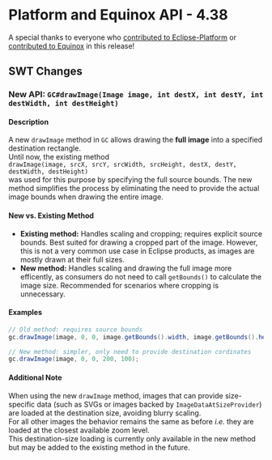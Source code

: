 # Platform and Equinox API - 4.38

A special thanks to everyone who [contributed to Eclipse-Platform](acknowledgements.md#eclipse-platform) or [contributed to Equinox](acknowledgements.md#equinox) in this release!

<!--
---
## Platform Changes
-->

## SWT Changes

### New API: `GC#drawImage(Image image, int destX, int destY, int destWidth, int destHeight)`

#### Description
A new `drawImage` method in `GC` allows drawing the **full image** into a specified destination rectangle.  
Until now, the existing method  
`drawImage(image, srcX, srcY, srcWidth, srcHeight, destX, destY, destWidth, destHeight)`  
was used for this purpose by specifying the full source bounds. The new method simplifies the process by eliminating the need to provide the actual image bounds when drawing the entire image.

#### New vs. Existing Method
- **Existing method:** Handles scaling and cropping; requires explicit source bounds. Best suited for drawing a cropped part of the image. However, this is not a very common use case in Eclipse products, as images are mostly drawn at their full sizes.  
- **New method:** Handles scaling and drawing the full image more efficently, as consumers do not need to call `getBounds()` to calculate the image size. Recommended for scenarios where cropping is unnecessary.

#### Examples
```java
// Old method: requires source bounds
gc.drawImage(image, 0, 0, image.getBounds().width, image.getBounds().height, 0, 0, 200, 100);

// New method: simpler, only need to provide destination cordinates
gc.drawImage(image, 0, 0, 200, 100);
```

#### Additional Note
When using the new `drawImage` method, images that can provide size-specific data (such as SVGs or images backed by `ImageDataAtSizeProvider`) are loaded at the destination size, avoiding blurry scaling.  
For all other images the behavior remains the same as before _i.e._ they are loaded at the closest available zoom level.  
This destination-size loading is currently only available in the new method but may be added to the existing method in the future.